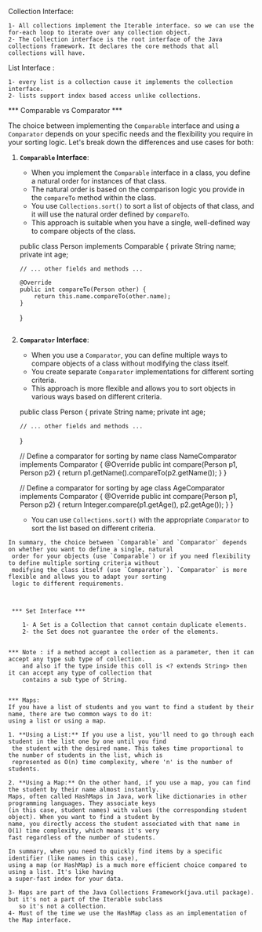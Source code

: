 Collection Interface:

    1- All collections implement the Iterable interface. so we can use the for-each loop to iterate over any collection object.
    2- The Collection interface is the root interface of the Java collections framework. It declares the core methods that all collections will have.


List Interface :

    1- every list is a collection cause it implements the collection interface.
    2- lists support index based access unlike collections.




  *** Comparable vs Comparator ***

  The choice between implementing the `Comparable` interface and using a `Comparator` depends on your specific needs and the flexibility you require in your sorting logic. Let's break down the differences and use cases for both:

  1. **`Comparable` Interface**:
     - When you implement the `Comparable` interface in a class, you define a natural order for instances of that class.
     - The natural order is based on the comparison logic you provide in the `compareTo` method within the class.
     - You use `Collections.sort()` to sort a list of objects of that class, and it will use the natural order defined by `compareTo`.
     - This approach is suitable when you have a single, well-defined way to compare objects of the class.

     public class Person implements Comparable<Person> {
         private String name;
         private int age;

         // ... other fields and methods ...

         @Override
         public int compareTo(Person other) {
             return this.name.compareTo(other.name);
         }
     }
     ```

  2. **`Comparator` Interface**:
     - When you use a `Comparator`, you can define multiple ways to compare objects of a class without modifying the class itself.
     - You create separate `Comparator` implementations for different sorting criteria.
     - This approach is more flexible and allows you to sort objects in various ways based on different criteria.

     public class Person {
         private String name;
         private int age;

         // ... other fields and methods ...
     }

     // Define a comparator for sorting by name
     class NameComparator implements Comparator<Person> {
         @Override
         public int compare(Person p1, Person p2) {
             return p1.getName().compareTo(p2.getName());
         }
     }

     // Define a comparator for sorting by age
     class AgeComparator implements Comparator<Person> {
         @Override
         public int compare(Person p1, Person p2) {
             return Integer.compare(p1.getAge(), p2.getAge());
         }
     }

     - You can use `Collections.sort()` with the appropriate `Comparator` to sort the list based on different criteria.

    In summary, the choice between `Comparable` and `Comparator` depends on whether you want to define a single, natural
     order for your objects (use `Comparable`) or if you need flexibility to define multiple sorting criteria without
     modifying the class itself (use `Comparator`). `Comparator` is more flexible and allows you to adapt your sorting
     logic to different requirements.



     *** Set Interface ***

        1- A Set is a Collection that cannot contain duplicate elements.
        2- the Set does not guarantee the order of the elements.


    *** Note : if a method accept a collection as a parameter, then it can accept any type sub type of collection.
        and also if the type inside this coll is <? extends String> then it can accept any type of collection that
        contains a sub type of String.


    *** Maps:
    If you have a list of students and you want to find a student by their name, there are two common ways to do it:
    using a list or using a map.

    1. **Using a List:** If you use a list, you'll need to go through each student in the list one by one until you find
     the student with the desired name. This takes time proportional to the number of students in the list, which is
     represented as O(n) time complexity, where 'n' is the number of students.

    2. **Using a Map:** On the other hand, if you use a map, you can find the student by their name almost instantly.
    Maps, often called HashMaps in Java, work like dictionaries in other programming languages. They associate keys
    (in this case, student names) with values (the corresponding student object). When you want to find a student by
    name, you directly access the student associated with that name in O(1) time complexity, which means it's very
    fast regardless of the number of students.

    In summary, when you need to quickly find items by a specific identifier (like names in this case),
    using a map (or HashMap) is a much more efficient choice compared to using a list. It's like having
    a super-fast index for your data.

    3- Maps are part of the Java Collections Framework(java.util package). but it's not a part of the Iterable subclass
       so it's not a collection.
    4- Must of the time we use the HashMap class as an implementation of the Map interface.
